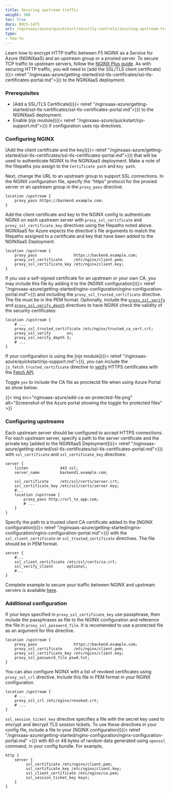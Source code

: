```yaml
---
title: Securing upstream traffic
weight: 300
toc: true
docs: DOCS-1475
url: /nginxaas/azure/quickstart/security-controls/securing-upstream-traffic/
type:
- how-to
---
```


Learn how to encrypt HTTP traffic between F5 NGINX as a Service for Azure (NGINXaaS) and an upstream group or a proxied server. To secure TCP traffic to upstream servers, follow the [NGINX Plus guide](https://docs.nginx.com/nginx/admin-guide/security-controls/securing-tcp-traffic-upstream/). As with securing HTTP traffic, you will need to [add the SSL/TLS client certificate]({{< relref "/nginxaas-azure/getting-started/ssl-tls-certificates/ssl-tls-certificates-portal.md">}}) to the NGINXaaS deployment.

### Prerequisites

- [Add a SSL/TLS Certificate]({{< relref "/nginxaas-azure/getting-started/ssl-tls-certificates/ssl-tls-certificates-portal.md">}}) to the NGINXaaS deployment.
- Enable [njs module]({{< relref "/nginxaas-azure/quickstart/njs-support.md">}}) if configuration uses njs directives.

### Configuring NGINX

[Add the client certificate and the key]({{< relref "/nginxaas-azure/getting-started/ssl-tls-certificates/ssl-tls-certificates-portal.md">}}) that will be used to authenticate NGINX to the NGINXaaS deployment. Make a note of the filepaths you assign to the `Certificate path` and `Key path`.

Next, change the URL to an upstream group to support SSL connections. In the NGINX configuration file, specify the “https” protocol for the proxied server or an upstream group in the `proxy_pass` directive:

```nginx
location /upstream {
    proxy_pass https://backend.example.com;
}
```

Add the client certificate and key to the NGINX config to authenticate NGINX on each upstream server with `proxy_ssl_certificate` and `proxy_ssl_certificate_key` directives using the filepaths noted above. NGINXaaS for Azure expects the directive's file arguments to match the filepaths assigned to a certificate and key that have been added to the NGINXaaS Deployment.

```nginx
location /upstream {
    proxy_pass                https://backend.example.com;
    proxy_ssl_certificate     /etc/nginx/client.pem;
    proxy_ssl_certificate_key /etc/nginx/client.key;
}
```

If you use a self-signed certificate for an upstream or your own CA, you may include this file by adding it to the [NGINX configuration]({{< relref "/nginxaas-azure/getting-started/nginx-configuration/nginx-configuration-portal.md">}}) and including the `proxy_ssl_trusted_certificate` directive. The file must be in the PEM format. Optionally, include the [`proxy_ssl_verify`](http://nginx.org/en/docs/http/ngx_http_proxy_module.html#proxy_ssl_verify) and [`proxy_ssl_verify_depth`](http://nginx.org/en/docs/http/ngx_http_proxy_module.html#proxy_ssl_verify_depth) directives to have NGINX check the validity of the security certificates:

```nginx
location /upstream {
    # ...
    proxy_ssl_trusted_certificate /etc/nginx/trusted_ca_cert.crt;
    proxy_ssl_verify       on;
    proxy_ssl_verify_depth 2;
    # ...
}
```

If your configuration is using the [njs module]({{< relref "/nginxaas-azure/quickstart/njs-support.md">}}), you can include the `js_fetch_trusted_certificate` directive to [verify](http://nginx.org/en/docs/njs/reference.html#fetch_verify) HTTPS certificates with the [Fetch API](http://nginx.org/en/docs/njs/reference.html#ngx_fetch).

Toggle `yes` to include the CA file as proctectd file when using Azure Portal as show below:

{{< img src="nginxaas-azure/add-ca-as-protected-file.png" alt="Screenshot of the Azure portal showing the toggle for protected files" >}}

### Configuring upstreams

Each upstream server should be configured to accept HTTPS connections. For each upstream server, specify a path to the server certificate and the private key [added to the NGINXaaS Deployment]({{< relref "/nginxaas-azure/getting-started/ssl-tls-certificates/ssl-tls-certificates-portal.md">}}) with `ssl_certificate` and `ssl_certificate_key` directives:

```nginx
server {
    listen              443 ssl;
    server_name         backend1.example.com;

    ssl_certificate     /etc/ssl/certs/server.crt;
    ssl_certificate_key /etc/ssl/certs/server.key;
    #...
    location /upstream {
        proxy_pass http://url_to_app.com;
        # ...
    }
}
```

Specify the path to a trusted client CA certificate added to the [NGINX configuration]({{< relref "/nginxaas-azure/getting-started/nginx-configuration/nginx-configuration-portal.md">}}) with the `ssl_client_certificate` or `ssl_trusted_certificate` directives. The file should be in PEM format.

```nginx
server {
    #...
    ssl_client_certificate /etc/ssl/certs/ca.crt;
    ssl_verify_client      optional;
    #...
}
```

Complete example to secure your traffic between NGINX and upstream servers is available [here](https://docs.nginx.com/nginx/admin-guide/security-controls/securing-http-traffic-upstream/#complete-example).

### Additional configuration

If your keys specified in `proxy_ssl_certificate_key` use passphrase, then include the passphrases as file to the NGINX configuration and reference the file in `proxy_ssl_password_file`. It is recomended to use a protected file as an argument for this directive.

```nginx
location /upstream {
    proxy_pass                https://backend.example.com;
    proxy_ssl_certificate     /etc/nginx/client.pem;
    proxy_ssl_certificate_key /etc/nginx/client.key;
    proxy_ssl_password_file pswd.txt;
}
```

You can also configure NGINX with a list of revoked certificates using `proxy_ssl_crl` directive. Include this file in PEM format in your NGINX configuration.

```nginx
location /upstream {
    # ...
    proxy_ssl_crl /etc/nginx/revoked.crt;
    # ...
}
```

`ssl_session_ticket_key` directive specifies a file with the secret key used to encrypt and decrypt TLS session tickets. To use these directives in your config file, include a file to your [NGINX configuration]({{< relref "/nginxaas-azure/getting-started/nginx-configuration/nginx-configuration-portal.md" >}}) with 80 or 48 bytes of random data generated using `openssl` command, in your config bundle. For example,

```nginx
http {
    server {
         ssl_certificate /etc/nginx/client.pem;
         ssl_certificate_key /etc/nginx/client.key;
         ssl_client_certificate /etc/nginx/ca.pem;
         ssl_session_ticket_key keys;
    }
}
```
